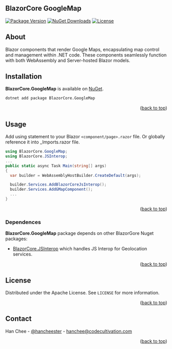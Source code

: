<div id="top"></div>

## BlazorCore GoogleMap
[![Package Version](https://img.shields.io/nuget/v/BlazorCore.GoogleMap?label=Latest%20Version)](https://www.nuget.org/packages/BlazorCore.GoogleMap/)
[![NuGet Downloads](https://img.shields.io/nuget/dt/BlazorCore.GoogleMap?label=Downloads)](https://www.nuget.org/packages/BlazorCore.GoogleMap/)
[![License](https://img.shields.io/badge/License-MIT-green.svg)](https://github.com/hancheester/BlazorCore.GoogleMap/blob/master/LICENSE)

## About
Blazor components that render Google Maps, encapsulating map control and management within .NET code. These components seamlessly function with both WebAssembly and Server-hosted Blazor models.

## Installation
**BlazorCore.GoogleMap** is available on [NuGet](https://www.nuget.org/packages/BlazorCore.GoogleMap).
```sh
dotnet add package BlazorCore.GoogleMap
```

<p align="right">(<a href="#top">back to top</a>)</p>

## Usage
Add using statement to your Blazor `<component/page>.razor` file. Or globally reference it into _Imports.razor file.

```csharp
using BlazorCore.GoogleMap;
using BlazorCore.JSInterop;
...
public static async Task Main(string[] args)
{
  var builder = WebAssemblyHostBuilder.CreateDefault(args);

  builder.Services.AddBlazorCoreJsInterop();
  builder.Services.AddGMapComponent();
  ...
}
```

<p align="right">(<a href="#top">back to top</a>)</p>

### Dependences
**BlazorCore.GoogleMap** package depends on other BlazorGore Nuget packages:
- [BlazorCore.JSInterop](https://www.nuget.org/packages/BlazorCore.JSInterop)
which handles JS Interop for Geolocation services.

<p align="right">(<a href="#top">back to top</a>)</p>

## License
Distributed under the Apache License. See `LICENSE` for more information.

<p align="right">(<a href="#top">back to top</a>)</p>

## Contact
Han Chee - [@hancheester](https://x.com/hancheester) - hanchee@codecultivation.com

<p align="right">(<a href="#top">back to top</a>)</p>

